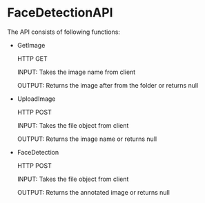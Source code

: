 # FaceDetectionAPI

The API consists of following functions:
- GetImage

  HTTP GET
  
  INPUT: Takes the image name from client
  
  OUTPUT: Returns the image after from the folder or returns null
  
- UploadImage

  HTTP POST
  
  INPUT: Takes the file object from client
  
  OUTPUT: Returns the image name or returns null
  

- FaceDetection

  HTTP POST
  
  INPUT: Takes the file object from client
  
  OUTPUT: Returns the annotated image or returns null

  

